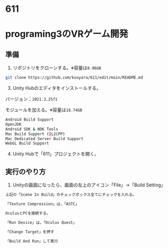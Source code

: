 # 611
programing3のVRゲーム開発
=======
## 準備
1. リポジトリをクローンする。※容量は`8.96GB`
```bash
git clone https://github.com/kouyara/611/edit/main/README.md
```

3. Unity Hubのエディタをインストールする。
   
バージョン：`2021.3.25f1`

モジュールを加える。※容量は`18.74GB`

```bash
Android Build Support
OpenJDK
Android SDK & NDK Tools
Mac Build Support (IL2CPP)
Mac Dedicated Server Build Support
WebGL Build Support
```

4. Unity Hubで「611」プロジェクトを開く。

## 実行のやり方
1. Unityの画面になったら、画面の左上のアイコン「File」->「Build Setting」

```bash
上記の「Scene In Build」のチェックボックス全てにチェックを入れる。

「Texture Compression」は，「ASTC」

OculusとPCを接続する。

「Run Device」は，「Oculus Quest」

「Change Target」を押す

「Build And Run」して実行
```
